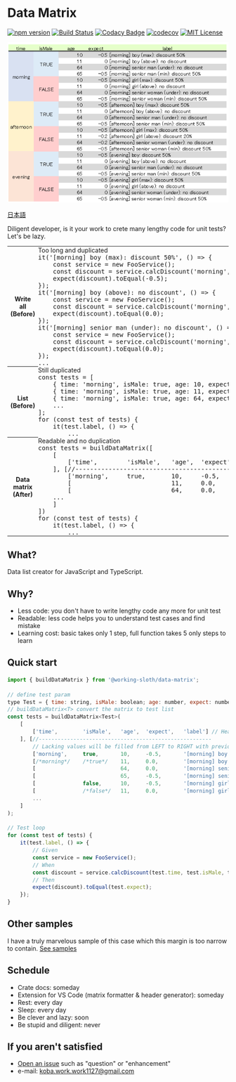 # Data Matrix

[![npm version](https://badge.fury.io/js/%40working-sloth%2Fdata-matrix.svg)](https://badge.fury.io/js/%40working-sloth%2Fdata-matrix)
[![Build Status](https://travis-ci.org/work-work-komei/node.data-matrix.svg?branch=develop)](https://travis-ci.org/work-work-komei/node.data-matrix)
[![Codacy Badge](https://api.codacy.com/project/badge/Grade/74961d74343647b7aef1e261757d2b5c)](https://app.codacy.com/app/work-work-komei/node.data-matrix?utm_source=github.com&utm_medium=referral&utm_content=work-work-komei/node.data-matrix&utm_campaign=Badge_Grade_Dashboard)
[![codecov](https://codecov.io/gh/work-work-komei/node.data-matrix/branch/develop/graph/badge.svg)](https://codecov.io/gh/work-work-komei/node.data-matrix)
[![MIT License](http://img.shields.io/badge/license-MIT-blue.svg?style=flat)](LICENSE)

![DataMatrix](samples/1.quick-start/data-matrix.png)

[日本語](README-jp.md)

Diligent developer, is it your work to crete many lengthy code for unit tests?
Let's be lazy.
<table>
    <tr>
        <th>Write all<br>(Before)</th>
        <td style="padding: 0">
            <div>
                Too long and duplicated
<pre style="margin: 0">
it('[morning] boy (max): discount 50%', () => {
    const service = new FooService();
    const discount = service.calcDiscount('morning', true, 10);
    expect(discount).toEqual(-0.5);
});
it('[morning] boy (above): no discount', () => {
    const service = new FooService();
    const discount = service.calcDiscount('morning', true, 11);
    expect(discount).toEqual(0.0);
});
it('[morning] senior man (under): no discount', () => {
    const service = new FooService();
    const discount = service.calcDiscount('morning', true, 64);
    expect(discount).toEqual(0.0);
});
...
</pre>
</div>
        </td>
    </tr>
    <tr>
        <th>List<br>(Before)</th>
        <td style="padding: 0">
            <div>
                Still duplicated
<pre style="margin: 0">
const tests = [
    { time: 'morning', isMale: true, age: 10, expect: -0.5, label: '[morning] boy ...' },
    { time: 'morning', isMale: true, age: 11, expect: 0.0, label: '[morning] boy ...' },
    { time: 'morning', isMale: true, age: 64, expect: 0.0, label: '[morning] senior ...' },
    ...
];
for (const test of tests) {
    it(test.label, () => {
        ...
</pre>
            </div>
        </td>
    </tr>
    <tr>
        <th>Data matrix<br>(After)</th>
        <td style="padding: 0">
            <div>
                Readable and no duplication
<pre style="margin: 0">
const tests = buildDataMatrix([
    [
        ['time',        'isMale',   'age',  'expect',   'label']
    ], [//-------------------------------------------------------
        ['morning',     true,       10,     -0.5,       '[morning] boy ...'],
        [                           11,     0.0,        '[morning] boy ...'],
        [                           64,     0.0,        '[morning] senior ...'],
    ...
    ]
])
for (const test of tests) {
    it(test.label, () => {
        ...
</pre>
            </div>
        </td>
    </tr>
</table>

## What? 
 Data list creator for JavaScript and TypeScript.

## Why? 
- Less code: you don't have to write lengthy code any more for unit test
- Readable: less code helps you to understand test cases and find mistake
- Learning cost: basic takes only 1 step, full function takes 5 only steps to learn

## Quick start
```js
import { buildDataMatrix } from '@working-sloth/data-matrix';

// define test param
type Test = { time: string, isMale: boolean; age: number, expect: number, label: string };
// buildDataMatrix<T> convert the matrix to test list
const tests = buildDataMatrix<Test>(
    [
        ['time',        'isMale',   'age',  'expect',   'label'] // Header
    ], [//-------------------------------------------------------
        // Lacking values will be filled from LEFT to RIGHT with previous value
        ['morning',     true,       10,     -0.5,       '[morning] boy (max): discount 50%'],
        [/*morning*/    /*true*/    11,     0.0,        '[morning] boy (above): no discount'],
        [                           64,     0.0,        '[morning] senior man (under): no discount'],
        [                           65,     -0.5,       '[morning] senior man (min): discount 50%'],
        [               false,      10,     -0.5,       '[morning] girl (max): discount 50%'],
        [               /*false*/   11,     0.0,        '[morning] girl (above): no discount'],
        ...
    ]
);

// Test loop
for (const test of tests) {
    it(test.label, () => {
        // Given
        const service = new FooService();
        // When
        const discount = service.calcDiscount(test.time, test.isMale, test.age);
        // Then
        expect(discount).toEqual(test.expect);
    });
}
```

## Other samples
 I have a truly marvelous sample of this case which this margin is too narrow to contain.
 [See samples](samples)

## Schedule
- Crate docs: someday
- Extension for VS Code (matrix formatter & header generator): someday
- Rest: every day
- Sleep: every day
- Be clever and lazy: soon
- Be stupid and diligent: never

## If you aren't satisfied
- [Open an issue](https://github.com/work-work-komei/node.data-matrix/issues) such as "question" or "enhancement"
- e-mail: koba.work.work1127@gmail.com
